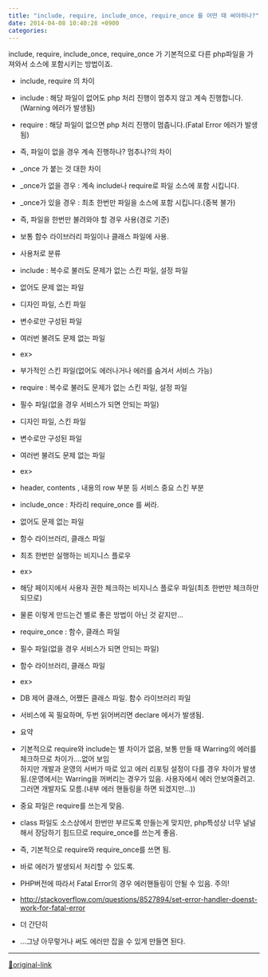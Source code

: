 ```yaml
---
title: "include, require, include_once, require_once 를 어떤 때 써야하나?"
date: 2014-04-08 10:40:28 +0900
categories: 
---
```

  

include, require, include_once, require_once
가 기본적으로 다른 php파일을 가져와서 소스에 포함시키는 방법이죠.
  


- include, require 의 차이
- include : 해당 파일이 없어도 php 처리 진행이 멈추지 않고 계속 진행합니다. (Warning 에러가 발생됨)
- require : 해당 파일이 없으면 php 처리 진행이 멈춥니다.(Fatal Error 에러가 발생됨)
- 즉, 파일이 없을 경우 계속 진행하나? 멈추나?의 차이

- _once 가 붙는 것 대한 차이
- _once가 없을 경우 : 계속 include나 require로 파일 소스에 포함 시킵니다.
- _once가 있을 경우 : 최초 한번만 파일을 소스에 포함 시킵니다.(중복 불가)
- 즉, 파일을 한번만 불려와야 할 경우 사용(경로 기준)
- 보통 함수 라이브러리 파일이나 클래스 파일에 사용.

- 사용처로 분류
- include : 복수로 불러도 문제가 없는 스킨 파일, 설정 파일
- 없어도 문제 없는 파일
- 디자인 파일, 스킨 파일
- 변수로만 구성된 파일
- 여러번 불려도 문제 없는 파일
- ex&gt; 
- 부가적인 스킨 파일(없어도 에러나거나 에러를 숨겨서 서비스 가능)


- require : 복수로 불러도 문제가 없는 스킨 파일, 설정 파일
- 필수 파일(없을 경우 서비스가 되면 안되는 파일)
- 디자인 파일, 스킨 파일
- 변수로만 구성된 파일
- 여러번 불려도 문제 없는 파일
- ex&gt;
- header, contents , 내용의 row 부분 등 서비스 중요 스킨 부분


- include_once : 차라리 require_once 를 써라.
- 없어도 문제 없는 파일
- 함수 라이브러리, 클래스 파일
- 최초 한번만 실행하는 비지니스 플로우
- ex&gt;
- 해당 페이지에서 사용자 권한 체크하는 비지니스 플로우 파일(최초 한번만 체크하만 되므로)
- 물론 이렇게 만드는건 별로 좋은 방법이 아닌 것 같지만...



- require_once : 함수, 클래스 파일
- 필수 파일(없을 경우 서비스가 되면 안되는 파일)
- 함수 라이브러리, 클래스 파일
- ex&gt;
- DB 제어 클래스, 어쨌든 클래스 파일. 함수 라이브러리 파일
- 서비스에 꼭 필요하며, 두번 읽어버리면 declare 에서가 발생됨.




- 요약
- 기본적으로 require와 include는 별 차이가 없음, 보통 만들 때 Warring의 에러를 체크하므로 차이가....없어 보임  
하지만 개발과 운영의 서버가 따로 있고 에러 리포팅 설정이 다를 경우 차이가 발생됨.(운영에서는 Warring을 꺼버리는 경우가 있음. 사용자에서 에러 안보여줄려고. 그러면 개발자도 모름.(내부 에러 핸들링을 하면 되겠지만...))
- 중요 파일은 require를 쓰는게 맞음.
- class 파일도 소스상에서 한번만 부르도록 만들는게 맞지만, php특성상 너무 널널해서 장담하기 힘드므로 require_once를 쓰는게 좋음.
- 즉, 기본적으로 require와 require_once를 쓰면 됨.
- 바로 에러가 발생되서 처리할 수 있도록.
- PHP버전에 따라서 Fatal Error의 경우 에러핸들링이 안될 수 있음. 주의!
- http://stackoverflow.com/questions/8527894/set-error-handler-doenst-work-for-fatal-error



- 더 간단히
- ...그냥 아무렇거나 써도 에러만 잡을 수 있게 만들면 된다.


  
  
  




***
[🔗original-link](http://www.mins01.com/mh/tech/read/869)
